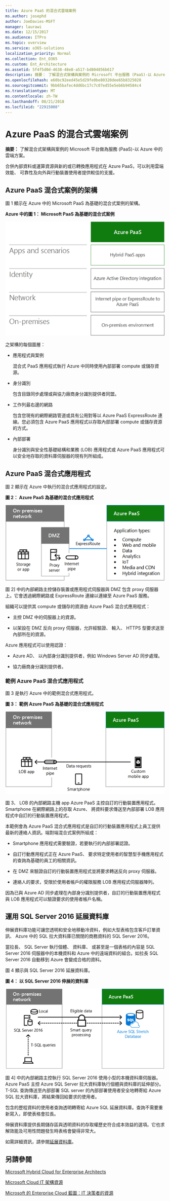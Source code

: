 ```yaml
---
title: Azure PaaS 的混合式雲端案例
ms.author: josephd
author: JoeDavies-MSFT
manager: laurawi
ms.date: 12/15/2017
ms.audience: ITPro
ms.topic: overview
ms.service: o365-solutions
localization_priority: Normal
ms.collection: Ent_O365
ms.custom: Ent_Architecture
ms.assetid: 5f4f5d0d-4638-48e8-a517-bd804856b617
description: 摘要： 了解混合式架構與案例的 Microsoft 平台服務 (PaaS)-以 Azure 中的雲端方案。
ms.openlocfilehash: e60bc92eed45e5d29fe0be80320dee65b8325028
ms.sourcegitcommit: 9bb65bafec4dd6bc17c7c07ed55e5eb6b94584c4
ms.translationtype: MT
ms.contentlocale: zh-TW
ms.lasthandoff: 08/21/2018
ms.locfileid: "22915008"
---
```

# <a name="hybrid-cloud-scenarios-for-azure-paas"></a>Azure PaaS 的混合式雲端案例

 **摘要：** 了解混合式架構與案例的 Microsoft 平台做為服務 (PaaS)-以 Azure 中的雲端方案。
  
合併內部資料或運算資源與新的或已轉換應用程式在 Azure PaaS，可以利用雲端效能、 可靠性及向外與行動裝置使用者提供較佳的支援。 
  
## <a name="azure-paas-hybrid-scenario-architecture"></a>Azure PaaS 混合式案例的架構

圖 1 顯示在 Azure 中的 Microsoft PaaS 為基礎的混合式案例的架構。
  
**Azure 中的圖 1： Microsoft PaaS 為基礎的混合式案例**

![Azure 中的 Microsoft PaaS 型混合式案例](media/Hybrid-Poster/Hybrid-Cloud-Stack-PaaS.png)
  
之架構的每個圖層：
  
- 應用程式與案例
    
    混合式 PaaS 應用程式執行 Azure 中同時使用內部部署 compute 或儲存資源。
    
- 身分識別
    
    包含目錄同步處理或與協力廠商身分識別提供者同盟。
    
- 工作列最右邊的網路
    
    包含您現有的網際網路管道或具有公用對等以 Azure PaaS ExpressRoute 連線。您必須包含 Azure PaaS 應用程式以存取內部部署 compute 或儲存資源的方式。
    
- 內部部署
    
    身分識別與安全性基礎結構和業務 (LOB) 應用程式或 Azure PaaS 應用程式可以安全地存取的資料庫伺服器的現有列所組成。
    
## <a name="azure-paas-hybrid-application"></a>Azure PaaS 混合式應用程式

圖 2 顯示在 Azure 中執行的混合式應用程式的設定。
  
**圖 2： Azure PaaS 為基礎的混合式應用程式**

![Azure PaaS 型混合式應用程式](media/Hybrid-Poster/Hybrid-Cloud-Stack-PaaS-Apps.png)
  
圖 2] 中的內部網路主控儲存裝置或應用程式伺服器與 DMZ 包含 proxy 伺服器上。它會透過網際網路或 ExpressRoute 連線以連線至 Azure PaaS 服務。
  
組織可以提供其 compute 或儲存的資源由 Azure PaaS 混合式應用程式：
  
- 主控 DMZ 中的伺服器上的資源。
    
- 以架設在 DMZ 反向 proxy 伺服器，允許經驗證、 輸入、 HTTPS 型要求送至內部所在的資源。
    
Azure 應用程式可以使用認證：
  
- Azure AD、 以內部身分識別提供者，例如 Windows Server AD 同步處理。
    
- 協力廠商身分識別提供者。
    
### <a name="example-azure-paas-hybrid-application"></a>範例 Azure PaaS 混合式應用程式

圖 3 是執行 Azure 中的範例混合式應用程式。
  
**圖 3： 範例 Azure PaaS 為基礎的混合式應用程式**

![Azure PaaS 型混合式應用程式的範例](media/Hybrid-Poster/Hybrid-Cloud-Stack-PaaS-Apps-Ex.png)
  
圖 3、 LOB 的內部網路主機 app Azure PaaS 主控自訂的行動裝置應用程式。Smartphone 在網際網路上的存取 Azure、 將資料要求傳送至內部部署 LOB 應用程式中自訂的行動裝置應用程式。
  
本範例會為 Azure PaaS 混合式應用程式是自訂的行動裝置應用程式上員工提供最新的連絡人資訊。端對端混合式案例所組成：
  
- Smartphone 應用程式需要驗證，若要執行的內部部署認證。
    
- 自訂行動應用程式正在 Azure PaaS、 要求特定使用者的智慧型手機應用程式的查詢為基礎的員工的相關資訊。
    
- 在 DMZ 來驗證自訂的行動裝置應用程式並將要求轉送反向 proxy 伺服器。
    
- 連絡人的要求，受限於使用者帳戶的權限服務 LOB 應用程式伺服器陣列。
    
因為已與 Azure AD 同步處理在內部身分識別提供者，自訂的行動裝置應用程式與 LOB 應用程式可以驗證要求的使用者帳戶名稱。
  
## <a name="stretch-database-with-sql-server-2016"></a>運用 SQL Server 2016 延展資料庫

伸展資料庫功能可讓您透明和安全地移動冷資料，例如大型表格包含客戶訂單資訊、 Azure 中的 SQL 拉大資料庫已關閉的商務資料的 SQL Server 2016。
  
當拉長、 SQL Server 執行個體、 資料庫、 或甚至是一個表格的內容是 SQL Server 2016 伺服器中的本機資料和 Azure 中的遠端資料的組合。如拉長 SQL Server 2016 自動移到 Azure 會變成合格的資料。
  
圖 4 顯示與 SQL Server 2016 延展資料庫。
  
**圖 4： 以 SQL Server 2016 伸展的資料庫**

![運用 SQL Server 2016 延展資料庫](media/Hybrid-Poster/Hybrid-Cloud-Stack-PaaS-Apps-SQL.png)
  
圖 4] 中的內部網路主控執行 SQL Server 2016 使用小型的本機資料庫伺服器。Azure PaaS 主控 Azure SQL Server 拉大資料庫執行個體與資料庫的延伸部分。T-SQL 查詢傳送至內部部署 SQL server 的內部部署使用者安全地轉寄給 Azure SQL 拉大資料庫，將結果傳回給要求的使用者。
  
 包含的歷程資料的使用者查詢透明轉寄給 Azure SQL 延展資料庫。查詢不需要重新寫入，即使表格會拉長。
  
伸展資料庫提供長期儲存區與透明資料的存取權歷史符合成本效益的選項。它也求解效能及可用性問題發生時表格會變得非常大。
  
如需詳細資訊，請參閱[延展資料庫](https://msdn.microsoft.com/library/dn935011.aspx)。
  
## <a name="see-also"></a>另請參閱

[Microsoft Hybrid Cloud for Enterprise Architects](microsoft-hybrid-cloud-for-enterprise-architects.md)
  
[Microsoft Cloud IT 架構資源](microsoft-cloud-it-architecture-resources.md)

[Microsoft 的 Enterprise Cloud 藍圖：IT 決策者的資源](https://sway.com/FJ2xsyWtkJc2taRD)



